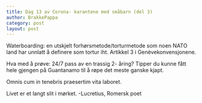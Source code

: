 ```yaml
---
title: Dag 13 av Corona- karantene med småbarn (del 3)
author: BrakkePappa
category: post
layout: post
---
```


Waterboarding: 
en utskjelt forhørsmetode/torturmetode som noen NATO land har unnlatt å definere som tortur iht. Artikkel 3 i Genèvekonvensjonene. 

Hva med å prøve: 24/7 pass av en trassig 2- åring? Tipper du kunne fått hele gjengen på Guantanamo til å røpe det meste ganske kjapt. 

Omnis cum in tenebris praesertim vita laboret.

Livet er et langt slit i mørket.
-Lucretius, Romersk poet
